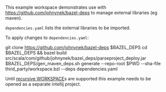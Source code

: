 This example workspace demonstrates use with https://github.com/johnynek/bazel-deps to manage external libraries (eg maven).

`dependencies.yaml` lists the external libraries to be imported.

To apply changes to `dependencies.yaml`:

  git clone https://github.com/johnynek/bazel-deps $BAZEL_DEPS
  cd $BAZEL_DEPS && bazel build src/scala/com/github/johnynek/bazel_deps/parseproject_deploy.jar
  $BAZEL_DEPS/gen_maven_deps.sh generate --repo-root $PWD --sha-file third_party/workspace.bzl --deps dependencies.yaml 

Until [recursive WORKSPACE](https://github.com/bazelbuild/proposals/blob/master/designs/2018-11-07-design-recursive-workspaces.md)s are supported this example needs to be opened as a separate intellij project.
